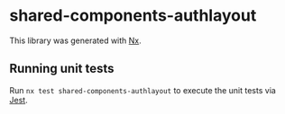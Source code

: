 # shared-components-authlayout

This library was generated with [Nx](https://nx.dev).

## Running unit tests

Run `nx test shared-components-authlayout` to execute the unit tests via [Jest](https://jestjs.io).
